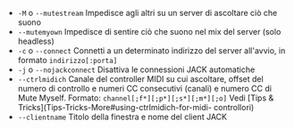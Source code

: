 - `-M` o `--mutestream` Impedisce agli altri su un server di ascoltare ciò
  che suono
- `--mutemyown` Impedisce di sentire ciò che suono nel mix del server (solo
  headless)
-  `-c` o `--connect` Connetti a un determinato indirizzo del server
   all'avvio, in formato `indirizzo[:porta]`
-  `-j` o `--nojackconnect` Disattiva le connessioni JACK automatiche
-  `--ctrlmidich` Canale del controller MIDI su cui ascoltare, offset del
   numero di controllo e numeri CC consecutivi (canali) e numero CC di Mute
   Myself. Formato: `channel[;f*][;p*][;s*][;m*][;o]` Vedi [Tips &
   Tricks](Tips-Tricks-More#using-ctrlmidich-for-midi- controllori)
- `--clientname` Titolo della finestra e nome del client JACK
